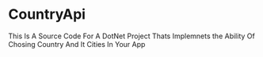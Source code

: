 # CountryApi
This Is A Source Code For A DotNet Project Thats Implemnets the Ability Of Chosing Country And It Cities In Your App
